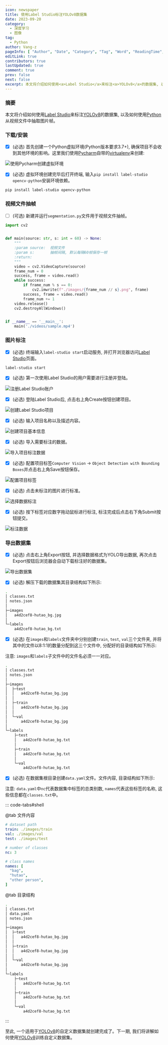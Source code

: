 ```yaml
---
icon: newspaper
title: 使用Label Studio标注YOLOv8数据集
date: 2023-09-20
category:
  - 深度学习
  - 图像
tag:
  - Python
author: Vang-z
pageInfo: [ "Author", "Date", "Category", "Tag", "Word", "ReadingTime", "PageView" ]
editLink: true
contributors: true
lastUpdated: true
comment: true
prev: false
next: false
excerpt: 本文将介绍如何使用<a>Label Studio</a>来标注<a>YOLOv8</a>的数据集, 以及如何使用<a>Python</a>从视频文件中抽取图片帧。
---
```


### 摘要

本文将介绍如何使用[Label Studio](https://labelstud.io)来标注[YOLOv8](https://github.com/ultralytics/ultralytics)的数据集, 以及如何使用[Python](https://python.org)从视频文件中抽取图片帧。

### 下载/安装

- [x] <a>(必选)</a> 首先创建一个Python虚拟环境(<a>Python版本要求3.7+</a>), 确保项目不会收到其他环境的影响。这里我们使用[Pycharm](https://www.jetbrains.com/zh-cn/pycharm)自带的[virtualenv](https://virtualenv.pypa.io/en/latest/)来创建:

![使用<a>Pycharm</a>创建虚拟环境](./assets/images/2_0.png)

- [x] <a>(必选)</a> 虚拟环境创建完毕后打开终端, 输入<a>`pip install label-studio opencv-python`</a>安装环境依赖。

```bash
pip install label-studio opencv-python
```

### 视频文件抽帧

- [ ] <a>(可选)</a> 新建并运行<a>`segmentation.py`</a>文件用于视频文件抽帧。

```python
import cv2


def main(source: str, s: int = 60) -> None:
    """
    :param source:  视频文件
    :param s:       抽帧间隔, 默认每隔60帧保存一帧
    :return:
    """
    video = cv2.VideoCapture(source)
    frame_num = 0
    success, frame = video.read()
    while success:
        if frame_num % s == 0:
            cv2.imwrite(f"./images/{frame_num // s}.png", frame)
        success, frame = video.read()
        frame_num += 1
    video.release()
    cv2.destroyAllWindows()


if __name__ == '__main__':
    main('./videos/sample.mp4')

```

### 图片标注

- [x] <a>(必选)</a> 终端输入<a>`label-studio start`</a>启动服务, 并打开浏览器访问[Label Studio](http://localhost:8080)页面。

```bash
label-studio start
```

- [x] <a>(必选)</a> 第一次使用<a>Label Studio</a>的用户需要进行注册并登陆。

![注册<a>Label Studio</a>账户](./assets/images/2_1.png)

- [x] <a>(必选)</a> 登陆<a>Label Studio</a>后, 点击右上角<a>Create</a>按钮创建项目。

![创建<a>Label Studio</a>项目](./assets/images/2_2.png)

- [x] <a>(必选)</a> 输入项目名称以及描述内容。

![创建项目基本信息](./assets/images/2_3.png)

- [x] <a>(必选)</a> 导入需要标注的数据。

![导入项目标注数据](./assets/images/2_4.png)

- [x] <a>(必选)</a> 配置项目标签<a>`Computer Vision`</a> <a>-></a> <a>`Object Detection with Bounding Boxes`</a>并点击右上角<a>Save</a>按钮保存。

![配置项目标签](./assets/images/2_5.png)

- [x] <a>(必选)</a> 点击未标注的图片进行标准。

![选择数据标注](./assets/images/2_6.png)

- [x] <a>(必选)</a> 按下标签对应数字拖动鼠标进行标注, 标注完成后点击右下角<a>Submit</a>按钮提交。

![标注数据](./assets/images/2_7.png)

### 导出数据集

- [x] <a>(必选)</a> 点击右上角<a>Export</a>按钮, 并选择数据格式为<a>YOLO</a>导出数据, 再次点击<a>Export</a>按钮后浏览器会自动下载标注好的数据集。

![导出数据集](./assets/images/2_8.png)

- [x] <a>(必选)</a> 解压下载的数据集其目录结构如下所示:

```bash
.
│ classes.txt
│ notes.json
│
├─images
│   a4d2cef8-hutao_bg.jpg
│
└─labels
    a4d2cef8-hutao_bg.txt
```

- [x] <a>(必选)</a> 在<a>`images`</a>和<a>`labels`</a>文件夹中分别创建<a>`train`</a>, <a>`test`</a>, <a>`val`</a>三个文件夹, 并将其中的文件以<a>8:1:1</a>的数量分配到这三个文件中, 分配好的目录结构如下所示:
  
注意: <a>`images`</a>和<a>`labels`</a>子文件中的文件名必须一一对应。

```bash
.
│ classes.txt
│ notes.json
│
├─images
│  ├─test
│  │   a4d2cef8-hutao_bg.jpg
│  │
│  ├─train
│  │   a4d2cef8-hutao_bg.jpg
│  │
│  └─val
│      a4d2cef8-hutao_bg.jpg
│
└─labels
    ├─test
    │   a4d2cef8-hutao_bg.txt
    │
    ├─train
    │   a4d2cef8-hutao_bg.txt
    │
    └─val
        a4d2cef8-hutao_bg.txt
```

- [x] <a>(必选)</a> 在数据集根目录创建<a>`data.yaml`</a>文件。文件内容, 目录结构如下所示:

注意: <a>`data.yaml`</a>中<a>`nc`</a>代表数据集中标签的总类别数, <a>`names`</a>代表这些标签的名称, 这些信息都在<a>`classes.txt`</a>中。

::: code-tabs#shell

@tab 文件内容

```yaml
# dataset path
train: ./images/train
val: ./images/val
test: ./images/test

# number of classes
nc: 3

# class names
names: [
  "bag",
  "hutao",
  "other person",
]

```

@tab 目录结构

```bash
.
│ classes.txt
│ data.yaml
│ notes.json
│
├─images
│  ├─test
│  │   a4d2cef8-hutao_bg.jpg
│  │
│  ├─train
│  │   a4d2cef8-hutao_bg.jpg
│  │
│  └─val
│      a4d2cef8-hutao_bg.jpg
│
└─labels
    ├─test
    │   a4d2cef8-hutao_bg.txt
    │
    ├─train
    │   a4d2cef8-hutao_bg.txt
    │
    └─val
        a4d2cef8-hutao_bg.txt
```

:::

至此, 一个适用于[YOLOv8](https://github.com/ultralytics/ultralytics)的自定义数据集就创建完成了。下一期, 我们将讲解如何使用[YOLOv8](https://github.com/ultralytics/ultralytics)训练自定义数据集。 
